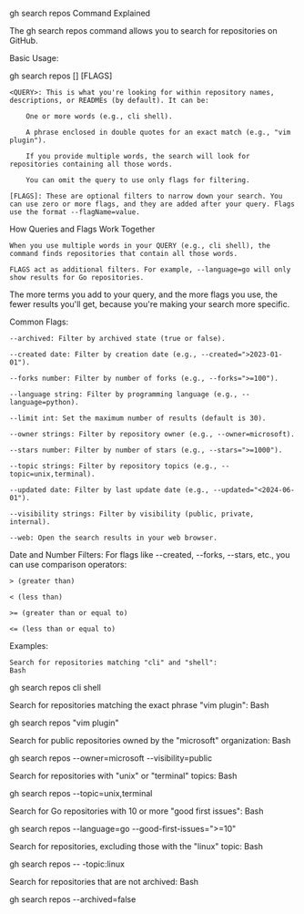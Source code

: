 gh search repos Command Explained

The gh search repos command allows you to search for repositories on GitHub.

Basic Usage:

gh search repos [<QUERY>] [FLAGS]

    <QUERY>: This is what you're looking for within repository names, descriptions, or READMEs (by default). It can be:

        One or more words (e.g., cli shell).

        A phrase enclosed in double quotes for an exact match (e.g., "vim plugin").

        If you provide multiple words, the search will look for repositories containing all those words.

        You can omit the query to use only flags for filtering.

    [FLAGS]: These are optional filters to narrow down your search. You can use zero or more flags, and they are added after your query. Flags use the format --flagName=value.

How Queries and Flags Work Together

    When you use multiple words in your QUERY (e.g., cli shell), the command finds repositories that contain all those words.

    FLAGS act as additional filters. For example, --language=go will only show results for Go repositories.

The more terms you add to your query, and the more flags you use, the fewer results you'll get, because you're making your search more specific.

Common Flags:

    --archived: Filter by archived state (true or false).

    --created date: Filter by creation date (e.g., --created=">2023-01-01").

    --forks number: Filter by number of forks (e.g., --forks=">=100").

    --language string: Filter by programming language (e.g., --language=python).

    --limit int: Set the maximum number of results (default is 30).

    --owner strings: Filter by repository owner (e.g., --owner=microsoft).

    --stars number: Filter by number of stars (e.g., --stars=">=1000").

    --topic strings: Filter by repository topics (e.g., --topic=unix,terminal).

    --updated date: Filter by last update date (e.g., --updated="<2024-06-01").

    --visibility strings: Filter by visibility (public, private, internal).

    --web: Open the search results in your web browser.

Date and Number Filters: For flags like --created, --forks, --stars, etc., you can use comparison operators:

    > (greater than)

    < (less than)

    >= (greater than or equal to)

    <= (less than or equal to)

Examples:

    Search for repositories matching "cli" and "shell":
    Bash

gh search repos cli shell

Search for repositories matching the exact phrase "vim plugin":
Bash

gh search repos "vim plugin"

Search for public repositories owned by the "microsoft" organization:
Bash

gh search repos --owner=microsoft --visibility=public

Search for repositories with "unix" or "terminal" topics:
Bash

gh search repos --topic=unix,terminal

Search for Go repositories with 10 or more "good first issues":
Bash

gh search repos --language=go --good-first-issues=">=10"

Search for repositories, excluding those with the "linux" topic:
Bash

gh search repos -- -topic:linux

Search for repositories that are not archived:
Bash

gh search repos --archived=false
